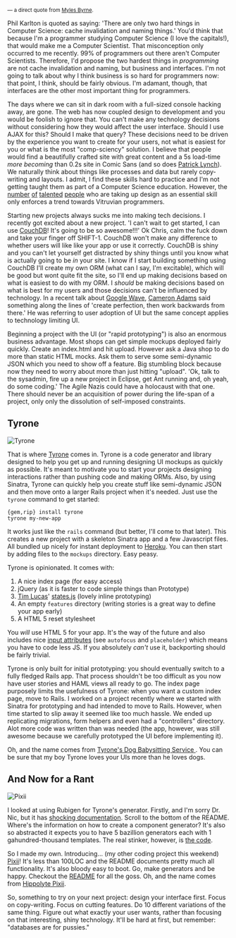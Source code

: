 <!-- title: Databases are for Pussies -->
<!-- published: 2009-08-03 10:00 -->
<!-- tumblr: 154530835 -->

<small>&mdash; a direct quote from [Myles Byrne](http://whatwouldmylesdo.com).</small>

Phil Karlton is quoted as saying: 'There are only two hard things in Computer Science: cache invalidation and naming things.' You'd think that because I'm a programmer studying Computer Science (I love the capitals!), that would make me a Computer Scientist. That misconception only occurred to me recently. 99% of programmers out there aren't Computer Scientists. Therefore, I'd propose the two hardest things in _programming_ are not cache invalidation and naming, but business and interfaces. I'm not going to talk about why I think business is so hard for programmers now: that point, I think, should be fairly obvious. I'm adamant, though, that interfaces are the other most important thing for programmers.

The days where we can sit in dark room with a full-sized console hacking away, are gone. The web has now coupled design to development and you would be foolish to ignore that. You can't make any technology decisions without considering how they would affect the user interface. Should I use AJAX for this? Should I make that query? These decisions need to be driven by the experience you want to create for your users, not what is easiest for you or what is the most "comp-sciency" solution. I believe that people would find a beautifully crafted site with great content and a 5s load-time _more becoming_ than 0.2s site in Comic Sans (and so does [Patrick Lynch](http://www.alistapart.com/articles/indefenseofeyecandy/)). We naturally think about things like processes and data but rarely copy-writing and layouts. I admit, I find these skills hard to practice and I'm not getting taught them as part of a Computer Science education. However, the [number](http://www.flickr.com/photos/benschwarz/sets/72157619196992811) [of](http://twitter.com/gbissett/status/2400844877) [talented](http://toolmantim.com/photos) [people](http://justinfrench.com) who are taking up design as an essential skill only enforces a trend towards Vitruvian programmers.

Starting new projects always sucks me into making tech decisions. I recently got excited about a new project. 'I can't wait to get started, I can use [CouchDB](http://couchdb.apache.org/)! It's going to be so awesome!!!' Ok Chris, calm the fuck down and take your finger off SHIFT-1. CouchDB won't make any difference to whether users will like like your app or use it correctly. CouchDB is shiny and you can't let yourself get distracted by shiny things until you know what is actually going to be _in_ your site. I know if I start building something using CouchDB I'll create my own ORM (what can I say, I'm excitable), which will be good but wont quite fit the site, so I'll end up making decisions based on what is easiest to do with my ORM. I _should_ be making decisions based on what is best for my users and those decisions can't be influenced by technology. In a recent talk about [Google Wave](http://wave.google.com), [Cameron Adams](http://themaninblue.com) said something along the lines of 'create perfection, then work backwards from there.' He was referring to user adoption of UI but the same concept applies to technology limiting UI.

Beginning a project with the UI (or "rapid prototyping") is also an enormous business advantage. Most shops can get simple mockups deployed fairly quickly. Create an index.html and hit upload. However ask a Java shop to do more than static HTML mocks. Ask them to serve some semi-dynamic JSON which you need to show off a feature. Big stumbling block because now they need to worry about more than just hitting "upload". 'Ok, talk to the sysadmin, fire up a new project in Eclipse, get Ant running and, oh yeah, do some coding.' The Agile Nazis could have a holocaust with that one. There should never be an acquisition of power during the life-span of a project, only only the dissolution of self-imposed constraints.

## Tyrone

![Tyrone](/images/figures/tyrone-logo.png)

That is where [Tyrone](http://github.com/chrislloyd/tyrone) comes in. Tyrone is a code generator and library designed to help you get up and running designing UI mockups as quickly as possible. It's meant to motivate you to start your projects designing interactions rather than pushing code and making ORMs. Also, by using Sinatra, Tyrone can quickly help you create stuff like semi-dynamic JSON and then move onto a larger Rails project when it's needed. Just use the `tyrone` command to get started:

    {gem,rip} install tyrone
    tyrone my-new-app

It works just like the `rails` command (but better, I'll come to that later). This creates a new project with a skeleton Sinatra app and a few Javascript files. All bundled up nicely for instant deployment to [Heroku](http://heroku.com). You can then start by adding files to the `mockups` directory. Easy peasy.

Tyrone is opinionated. It comes with:

  1. A nice index page (for easy access)
  2. jQuery (as it is faster to code simple things than Prototype)
  3. [Tim Lucas](http://toolmantim.com)' [states.js](http://github.com/toolmantim/states.js) (lovely inline prototyping)
  4. An empty `features` directory (writing stories is a great way to define your app early)
  4. A HTML 5 reset stylesheet

You _will_ use HTML 5 for your app. It's the way of the future and also includes nice [input attributes](http://dev.w3.org/html5/markup/input.text.html) (see `autofocus` and `placeholder`) which means you have to code less JS. If you absolutely _can't_ use it, backporting should be fairly trivial.

Tyrone is only built for initial prototyping: you should eventually switch to a fully fledged Rails app. That process shouldn't be too difficult as you now have user stories and HAML views all ready to go. The index page purposely limits the usefulness of Tyrone: when you want a custom index page, move to Rails. I worked on a project recently where we started with Sinatra for prototyping and had intended to move to Rails. However, when time started to slip away it seemed like too much hassle. We ended up replicating migrations, form helpers and even had a "controllers" directory. Alot more code was written than was needed (the app, however, was still awesome because we carefully prototyped the UI before implementing it).

Oh, and the name comes from [Tyrone's Dog Babysitting Service ](http://dontevenreply.com/view.php?post=48). You can be sure that my boy Tyrone loves your UIs more than he loves dogs.

## And Now for a Rant

![Pixii](/images/figures/pixii-logo.png)

I looked at using Rubigen for Tyrone's generator. Firstly, and I'm sorry Dr. Nic, but it has [shocking documentation](http://github.com/drnic/rubigen/blob/master/README.rdoc). Scroll to the bottom of the README. Where's the information on how to create a component generator? It's also so abstracted it expects you to have 5 bazillion generators each with 1 gahundred-thousand templates. The real stinker, however, is [the code](http://github.com/drnic/rubigen/blob/master/lib/rubigen/lookup.rb).

So I made my own. Introducing... (my other coding project this weekend) [Pixii](http://github.com/chrislloyd/pixii)! It's less than 100LOC and the README documents pretty much all functionality. It's also bloody easy to boot. Go, make generators and be happy. Checkout the [README](http://github.com/chrislloyd/pixii) for all the goss. Oh, and the name comes from [Hippolyte Pixii](http://en.wikipedia.org/wiki/Hippolyte_Pixii).

So, something to try on your next project: design your interface first. Focus on copy-writing. Focus on cutting features. Do 10 different variations of the same thing. Figure out what exactly your user wants, rather than focusing on that interesting, shiny technology. It'll be hard at first, but remember: "databases are for pussies."
